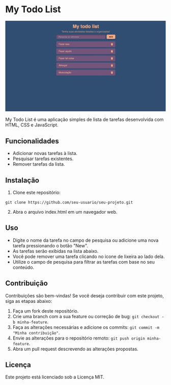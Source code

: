 # My Todo List

![Todo List](/project-apresentation.png)

My Todo List é uma aplicação simples de lista de tarefas desenvolvida com HTML, CSS e JavaScript.

## Funcionalidades

- Adicionar novas tarefas à lista.
- Pesquisar tarefas existentes.
- Remover tarefas da lista.

## Instalação

1. Clone este repositório:

```shell
git clone https://github.com/seu-usuario/seu-projeto.git
```

2. Abra o arquivo index.html em um navegador web.

## Uso

- Digite o nome da tarefa no campo de pesquisa ou adicione uma nova tarefa pressionando o botão "New".
- As tarefas serão exibidas na lista abaixo.
- Você pode remover uma tarefa clicando no ícone de lixeira ao lado dela.
- Utilize o campo de pesquisa para filtrar as tarefas com base no seu conteúdo.

## Contribuição

Contribuições são bem-vindas! Se você deseja contribuir com este projeto, siga as etapas abaixo:

1. Faça um fork deste repositório.
2. Crie uma branch com a sua feature ou correção de bug: `git checkout -b minha-feature`.
3. Faça as alterações necessárias e adicione os commits: `git commit -m "Minha contribuição"`.
4. Envie as alterações para o repositório remoto: `git push origin minha-feature`.
5. Abra um pull request descrevendo as alterações propostas.

## Licença

Este projeto está licenciado sob a Licença MIT.
